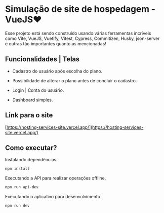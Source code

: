 # Simulação de site de hospedagem - VueJS❤️

Esse projeto está sendo construído usando várias ferramentas incríveis como
Vite, VueJS, Vuetify, Vitest, Cypress, Commitizen, Husky, json-server
e outras tão importantes quanto as mencionadas!

## Funcionalidades | Telas

- Cadastro do usuário após escolha do plano.

- Possibilidade de alterar o plano antes de concluir o cadastro.

- Login | Conta do usuário.

- Dashboard simples.

## Link para o site

[https://hosting-services-site.vercel.app/](https://hosting-services-site.vercel.app/)

## Como executar?

Instalando dependências

```bash
npm install
```

Executando a API para realizar operações offline.

```bash
npm run api-dev
```

Executando o aplicativo para desenvolvimento

```bash
npm run dev
```
